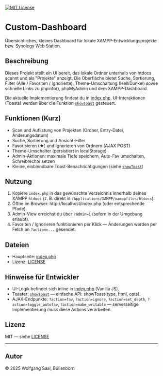 [![MIT License](https://img.shields.io/badge/License-MIT-green.svg)](https://choosealicense.com/licenses/mit/)

# Custom-Dashboard

Übersichtliches, kleines Dashboard für lokale XAMPP-Entwicklungsprojekte bzw. Synology Web Station.

## Beschreibung
Dieses Projekt stellt ein UI bereit, das lokale Ordner unterhalb von htdocs scannt und als "Projekte" anzeigt. Die Oberfläche bietet Suche, Sortierung, Filter (Alle / Favoriten / Ignorierte), Theme-Umschaltung (Hell/Dunkel) sowie schnelle Links zu phpinfo(), phpMyAdmin und dem XAMPP-Dashboard.

Die aktuelle Implementierung findest du in [index.php](index.php). UI-Interaktionen (Toasts) werden über die Funktion [`showToast`](index.php) gesteuert.

## Funktionen (Kurz)
- Scan und Auflistung von Projekten (Ordner, Entry-Datei, Änderungsdatum)
- Suche, Sortierung und Ansicht-Filter
- Favorisieren (★) und Ignorieren von Ordnern (AJAX POST)
- Theme-Umschalter (persistiert in localStorage)
- Admin-Aktionen: maximale Tiefe speichern, Auto-Fav umschalten, Schreibrechte setzen
- Kleine, einblendbare Toast-Benachrichtigungen (siehe [`showToast`](index.php))

## Nutzung
1. Kopiere `index.php` in das gewünschte Verzeichnis innerhalb deines XAMPP `htdocs` (z. B. direkt in `/Applications/XAMPP/xamppfiles/htdocs`).
2. Öffne im Browser: http://localhost/index.php (oder entsprechende Pfade).
3. Admin-View erreichst du über `?admin=1` (sofern in der Umgebung erlaubt).
4. Favoriten / Ignorieren funktionieren per Klick — Änderungen werden per Fetch an `?action=...` gesendet.

## Dateien
- Hauptseite: [index.php](index.php)
- Lizenz: [LICENSE](LICENSE)

## Hinweise für Entwickler
- UI-Logik befindet sich inline in [index.php](index.php) (Vanilla JS).
- Toaster: [`showToast`](index.php) — einfache API: showToast(type, html, opts).
- AJAX-Endpunkte: `?action=fav`, `?action=ignore`, `?action=set_depth`, `?action=toggle_autofav`, `?action=make_writable` — serverseitige Implementierung muss diese Actions verarbeiten.

## Lizenz
MIT — siehe [LICENSE](LICENSE)

---

## Autor

© 2025 Wolfgang Saal, Böllenborn
